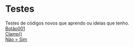 # Testes
 Testes de códigos novos que aprendo ou ideias que tenho.
<br>
<a href="css/botao/index.html">Botão001</a>
<br>
<a href="css/clamp/index.html">Clamp()</a>
<br>
<a href="css/nao=sim/index.html">Não = Sim</a>
<br>